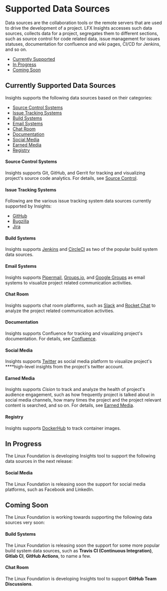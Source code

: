 # Supported Data Sources

Data sources are the collaboration tools or the remote servers that are used to drive the development of a project. LFX Insights accesses such data sources, collects data for a project, segregates them to different sections, such as source control for code related data, issue management for issues statuses, documentation for confluence and wiki pages, CI/CD for Jenkins, and so on.

* [Currently Supported](supported-data-sources.md#currently-supported-data-sources)
* [In Progress](supported-data-sources.md#in-progress)
* [Coming Soon](supported-data-sources.md#coming-soon)

## Currently Supported Data Sources

Insights supports the following data sources based on their categories:

* [Source Control Systems](supported-data-sources.md#source-control-systems)
* [Issue Tracking Systems](supported-data-sources.md#issue-tracking-systems)
* [Build Systems](supported-data-sources.md#build-systems)
* [Email Systems](supported-data-sources.md#email-systems)
* [Chat Room](supported-data-sources.md#chat-room)
* [Documentation](supported-data-sources.md#documentation)
* [Social Media](supported-data-sources.md#social-media-1)
* [Earned Media](supported-data-sources.md#earned-media)
* [Registry](supported-data-sources.md#registry)

#### Source Control Systems

Insights supports Git, GitHub, and Gerrit for tracking and visualizing project's source code analytics. For details, see [Source Control](view-project-dashboard/technical-metrics/source-control/).

#### Issue Tracking Systems

Following are the various issue tracking system data sources currently supported by Insights:

* [GitHub](view-project-dashboard/technical-metrics/project-management/github-issues.md)
* [Bugzilla](view-project-dashboard/technical-metrics/project-management/bugzilla.md)
* [Jira](view-project-dashboard/technical-metrics/project-management/jira.md)

#### Build Systems

Insights supports [Jenkins](view-project-dashboard/technical-metrics/ci-cd/jenkins.md) and [CircleCI](view-project-dashboard/technical-metrics/ci-cd/circle-ci.md) as two of the popular build system data sources.

#### Email Systems

Insights supports [Pipermail](view-project-dashboard/ecosystem-metrics/mailing-list/pipermail.md), [Groups.io](view-project-dashboard/ecosystem-metrics/mailing-list/groupsio.md), and [Google Groups](view-project-dashboard/ecosystem-metrics/mailing-list/google-groups.md) as email systems to visualize project related communication activities.

#### Chat Room

Insights supports chat room platforms, such as [Slack](view-project-dashboard/ecosystem-metrics/chat-room/slack.md) and [Rocket Chat](view-project-dashboard/ecosystem-metrics/chat-room/rocket-chat.md) to analyze the project related communication activities.

#### Documentation

Insights supports Confluence for tracking and visualizing project's documentation. For details, see [Confluence](view-project-dashboard/ecosystem-metrics/documentation/confluence.md).

#### Social Media

Insights supports [Twitter](view-project-dashboard/social-media-metrics.md#overview) as social media platform to visualize project's ****high-level insights from the project's twitter account.

####  Earned Media

Insights supports _Cision_ to track and analyze the health of project's audience engagement, such as how frequently project is talked about in social media channels, how many times the project and the project relevant content is searched, and so on. For details, see [Earned Media](view-project-dashboard/ecosystem-metrics/earned-media/).

#### Registry

Insights supports [DockerHub](view-project-dashboard/technical-metrics/registry/dockerhub.md) to track container images. 

## In Progress

The Linux Foundation is developing Insights tool to support the following data sources in the next release:

#### Social Media

The Linux Foundation is releasing soon the support for social media platforms, such as Facebook and LinkedIn.

## Coming Soon

The Linux Foundation is working towards supporting the following data sources very soon:

#### Build Systems

The Linux Foundation is releasing soon the support for some more popular build system data sources, such as **Travis CI \(**Continuous Integration**\)**, **Gitlab CI**, **GitHub Actions**, to name a few.

#### Chat Room

The Linux Foundation is developing Insights tool to support **GitHub Team Discussions**.

